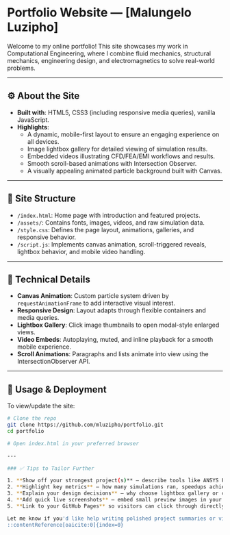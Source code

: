 # Portfolio Website — [Malungelo Luzipho]

Welcome to my online portfolio! This site showcases my work in Computational Engineering, where I combine fluid mechanics, structural mechanics, engineering design, and electromagnetics to solve real-world problems.

---

## ⚙️ About the Site

- **Built with**: HTML5, CSS3 (including responsive media queries), vanilla JavaScript.
- **Highlights**:
  - A dynamic, mobile-first layout to ensure an engaging experience on all devices.
  - Image lightbox gallery for detailed viewing of simulation results.
  - Embedded videos illustrating CFD/FEA/EMI workflows and results.
  - Smooth scroll-based animations with Intersection Observer.
  - A visually appealing animated particle background built with Canvas.

---

## 📁 Site Structure

- `/index.html`: Home page with introduction and featured projects.
- `/assets/`: Contains fonts, images, videos, and raw simulation data.
- `/style.css`: Defines the page layout, animations, galleries, and responsive behavior.
- `/script.js`: Implements canvas animation, scroll-triggered reveals, lightbox behavior, and mobile video handling.

---

## 🧪 Technical Details

- **Canvas Animation**: Custom particle system driven by `requestAnimationFrame` to add interactive visual interest.
- **Responsive Design**: Layout adapts through flexible containers and media queries.
- **Lightbox Gallery**: Click image thumbnails to open modal-style enlarged views.
- **Video Embeds**: Autoplaying, muted, and inline playback for a smooth mobile experience.
- **Scroll Animations**: Paragraphs and lists animate into view using the IntersectionObserver API.

---

## 👾 Usage & Deployment

To view/update the site:

```bash
# Clone the repo
git clone https://github.com/mluzipho/portfolio.git
cd portfolio

# Open index.html in your preferred browser

---

### ✅ Tips to Tailor Further

1. **Show off your strongest project(s)** — describe tools like ANSYS Fluent, SpaceClaim, OpenFOAM, COMSOL, or Python scripts you used.
2. **Highlight key metrics** — how many simulations ran, speedups achieved, accuracy improvements, etc.
3. **Explain your design decisions** — why choose lightbox gallery or canvas background.
4. **Add quick live screenshots** — embed small preview images in your README.
5. **Link to your GitHub Pages** so visitors can click through directly.

Let me know if you'd like help writing polished project summaries or visual badges to include!
::contentReference[oaicite:0]{index=0}

